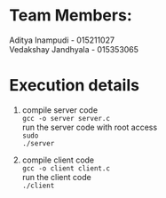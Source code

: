 # Team Members:<br/>
Aditya Inampudi - 015211027<br/>
Vedakshay Jandhyala  - 015353065

# Execution details
1) compile server code<br/>
<code>gcc -o server server.c</code><br/>
  run the server code with root access <br/>
  <code>sudo ./server</code><br/>

2) compile client code<br/>
<code>gcc -o client client.c</code>  <br/>
run the client code<br/>
<code>./client</code><br/>
